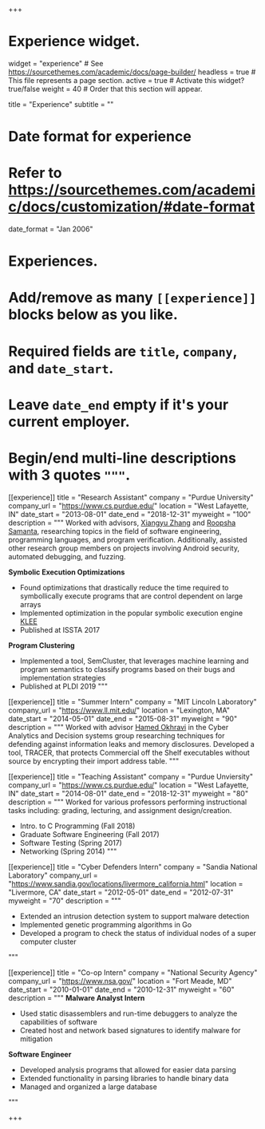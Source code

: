 +++
# Experience widget.
widget = "experience"  # See https://sourcethemes.com/academic/docs/page-builder/
headless = true  # This file represents a page section.
active = true  # Activate this widget? true/false
weight = 40  # Order that this section will appear.

title = "Experience"
subtitle = ""

# Date format for experience
#   Refer to https://sourcethemes.com/academic/docs/customization/#date-format
date_format = "Jan 2006"

# Experiences.
#   Add/remove as many `[[experience]]` blocks below as you like.
#   Required fields are `title`, `company`, and `date_start`.
#   Leave `date_end` empty if it's your current employer.
#   Begin/end multi-line descriptions with 3 quotes `"""`.
[[experience]]
  title = "Research Assistant"
  company = "Purdue University"
  company_url = "https://www.cs.purdue.edu/"
  location = "West Lafayette, IN"
  date_start = "2013-08-01"
  date_end = "2018-12-31"
  myweight = "100"
  description = """
Worked with advisors, [Xiangyu Zhang](https://www.cs.purdue.edu/homes/xyzhang/) and 
[Roopsha Samanta](https://www.cs.purdue.edu/homes/roopsha/), researching topics in
the field of software engineering, programming languages, and program verification. 
Additionally, assisted other research group members on projects involving Android 
security, automated debugging, and fuzzing.

**Symbolic Execution Optimizations**

* Found optimizations that drastically reduce the time required to symbollically execute programs that are control dependent on large arrays
* Implemented optimization in the popular symbolic execution engine [KLEE](https://srg.doc.ic.ac.uk/projects/klee-array/)
* Published at ISSTA 2017

**Program Clustering**

* Implemented a tool, SemCluster, that leverages machine learning and 
                           program semantics to classify programs based on their bugs and 
                           implementation strategies
* Published at PLDI 2019
"""

[[experience]]
  title = "Summer Intern"
  company = "MIT Lincoln Laboratory"
  company_url = "https://www.ll.mit.edu/"
  location = "Lexington, MA"
  date_start = "2014-05-01"
  date_end = "2015-08-31"
  myweight = "90"
  description = """
Worked with advisor [Hamed Okhravi](https://www.ll.mit.edu/biographies/hamed-okhravi) in the Cyber Analytics and Decision systems group researching techniques for defending against information leaks and memory disclosures. Developed a tool, TRACER, that protects Commercial off the Shelf executables without source by encrypting their import address table.
"""

[[experience]]
  title = "Teaching Assistant"
  company = "Purdue Unviersity"
  company_url = "https://www.cs.purdue.edu/"
  location = "West Lafayette, IN"
  date_start = "2014-08-01"
  date_end = "2018-12-31"
  myweight = "80"
  description = """
Worked for various professors performing instructional tasks including: grading, lecturing, and assignment design/creation.

* Intro. to C Programming (Fall 2018)
* Graduate Software Engineering (Fall 2017)
* Software Testing (Spring 2017)
* Networking (Spring 2014)
"""

[[experience]]
  title = "Cyber Defenders Intern"
  company = "Sandia National Laboratory"
  company_url = "https://www.sandia.gov/locations/livermore_california.html"
  location = "Livermore, CA"
  date_start = "2012-05-01"
  date_end = "2012-07-31"
  myweight = "70"
  description = """
* Extended an intrusion detection system to support malware detection
* Implemented genetic programming algorithms in Go
* Developed a program to check the status of individual nodes of a super computer cluster

"""

[[experience]]
  title = "Co-op Intern"
  company = "National Security Agency"
  company_url = "https://www.nsa.gov/"
  location = "Fort Meade, MD"
  date_start = "2010-01-01"
  date_end = "2010-12-31"
  myweight = "60"
  description = """
**Malware Analyst Intern**

* Used static disassemblers and run-time debuggers to analyze the capabilities of software
* Created host and network based signatures to identify malware for mitigation

**Software Engineer**

* Developed analysis programs that allowed for easier data parsing
* Extended functionality in parsing libraries to handle binary data
* Managed and organized a large database

"""

+++
